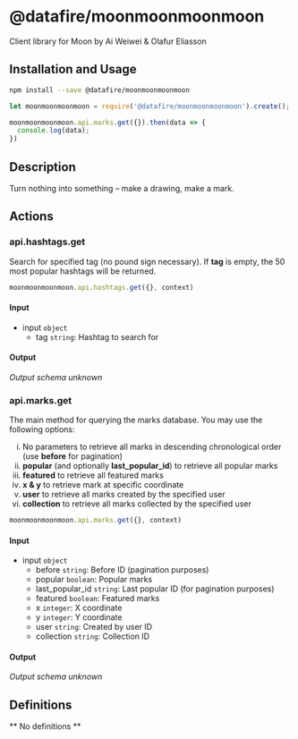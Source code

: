 # @datafire/moonmoonmoonmoon

Client library for Moon by Ai Weiwei & Olafur Eliasson

## Installation and Usage
```bash
npm install --save @datafire/moonmoonmoonmoon
```
```js
let moonmoonmoonmoon = require('@datafire/moonmoonmoonmoon').create();

moonmoonmoonmoon.api.marks.get({}).then(data => {
  console.log(data);
})
```

## Description

Turn nothing into something – make a drawing, make a mark.

## Actions

### api.hashtags.get
Search for specified tag (no pound sign necessary). If <b>tag</b> is empty, the 50 most popular hashtags will be returned.


```js
moonmoonmoonmoon.api.hashtags.get({}, context)
```

#### Input
* input `object`
  * tag `string`: Hashtag to search for

#### Output
*Output schema unknown*

### api.marks.get
The main method for querying the marks database. You may use the following options:
        <ol style='list-style-type: lower-roman;'>
        <li>No parameters to retrieve all marks in descending chronological order (use <b>before</b> for pagination)</li>
        <li><b>popular</b> (and optionally <b>last_popular_id</b>) to retrieve all popular marks</li>
        <li><b>featured</b> to retrieve all featured marks</li>
        <li><b>x & y</b> to retrieve mark at specific coordinate</li>
        <li><b>user</b> to retrieve all marks created by the specified user</li>
        <li><b>collection</b> to retrieve all marks collected by the specified user</li>
        </ol>


```js
moonmoonmoonmoon.api.marks.get({}, context)
```

#### Input
* input `object`
  * before `string`: Before ID (pagination purposes)
  * popular `boolean`: Popular marks
  * last_popular_id `string`: Last popular ID (for pagination purposes)
  * featured `boolean`: Featured marks
  * x `integer`: X coordinate
  * y `integer`: Y coordinate
  * user `string`: Created by user ID
  * collection `string`: Collection ID

#### Output
*Output schema unknown*



## Definitions

** No definitions **
